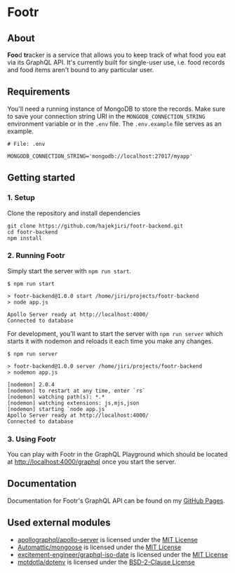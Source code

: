 # Footr
## About
**Foo**d **tr**acker is a service that allows you to keep track of what food you eat via its GraphQL API. It's currently built for single-user use, i.e. food records and food items aren't bound to any particular user.

## Requirements
You'll need a running instance of MongoDB to store the records. Make sure to save your connection string URI in the `MONGODB_CONNECTION_STRING` environment variable or in the `.env` file. The `.env.example` file serves as an example.
```
# File: .env

MONGODB_CONNECTION_STRING='mongodb://localhost:27017/myapp'
```

## Getting started
### 1. Setup
Clone the repository and install dependencies
```
git clone https://github.com/hajekjiri/footr-backend.git
cd footr-backend
npm install
```

### 2. Running Footr
Simply start the server with `npm run start`.
```
$ npm run start

> footr-backend@1.0.0 start /home/jiri/projects/footr-backend
> node app.js

Apollo Server ready at http://localhost:4000/
Connected to database
```

For development, you'll want to start the server with `npm run server` which starts it with nodemon and reloads it each time you make any changes.
```
$ npm run server

> footr-backend@1.0.0 server /home/jiri/projects/footr-backend
> nodemon app.js

[nodemon] 2.0.4
[nodemon] to restart at any time, enter `rs`
[nodemon] watching path(s): *.*
[nodemon] watching extensions: js,mjs,json
[nodemon] starting `node app.js`
Apollo Server ready at http://localhost:4000/
Connected to database
```

### 3. Using Footr
You can play with Footr in the GraphQL Playground which should be located at [http://localhost:4000/graphql](http://localhost:4000/graphql) once you start the server.

## Documentation
Documentation for Footr's GraphQL API can be found on my [GitHub Pages](https://hajekjiri.github.io/footr-backend).

## Used external modules
* [apollographql/apollo-server](https://github.com/apollographql/apollo-server) is licensed under the [MIT License](https://github.com/apollographql/apollo-server/blob/master/LICENSE)
* [Automattic/mongoose](https://github.com/Automattic/mongoose) is licensed under the [MIT License](https://github.com/Automattic/mongoose/blob/master/LICENSE.md)
* [excitement-engineer/graphql-iso-date](https://github.com/excitement-engineer/graphql-iso-date) is licensed under the [MIT License](https://github.com/excitement-engineer/graphql-iso-date/blob/master/LICENSE)
* [motdotla/dotenv](https://github.com/motdotla/dotenv) is licensed under the [BSD-2-Clause License](https://github.com/motdotla/dotenv/blob/master/LICENSE)
